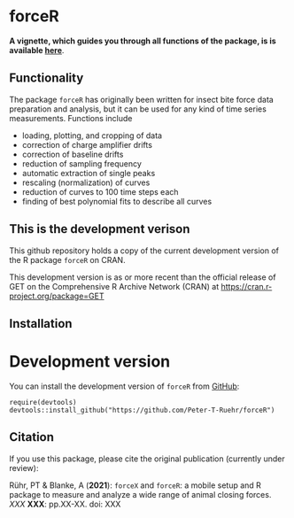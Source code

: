 # forceR

**A vignette, which guides you through all functions of the package, is is available [here](https://htmlpreview.github.io/?https://github.com/Peter-T-Ruehr/forceR/blob/main/vignettes/forceR.html)**.

## Functionality
The package `forceR` has originally been written for insect bite force data preparation and analysis, but it can be used for any kind of time series measurements. Functions include 

* loading, plotting, and cropping of data
* correction of charge amplifier drifts
* correction of baseline drifts
* reduction of sampling frequency
* automatic extraction of single peaks
* rescaling (normalization) of curves
* reduction of curves to 100 time steps each
* finding of best polynomial fits to describe all curves

## This is the development verison
This github repository holds a copy of the current development version of the R package `forceR` on CRAN.

This development version is as or more recent than the official release of GET on the Comprehensive R Archive Network (CRAN) at https://cran.r-project.org/package=GET

## Installation
# Development version
You can install the development version of `forceR` from [GitHub](https://github.com/Peter-T-Ruehr/forceR):
```{r warning=FALSE, message=FALSE, eval=F}
require(devtools)
devtools::install_github("https://github.com/Peter-T-Ruehr/forceR")
```

## Citation
If you use this package, please cite the original publication (currently under review):

Rühr, PT & Blanke, A (**2021**): `forceX` and `forceR`: a mobile setup and R package to measure and analyze a wide range of animal closing forces. *XXX* **XXX**: pp.XX-XX. doi: XXX
